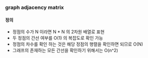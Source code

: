 ### graph adjacency matrix
#### 정의
- 정점의 수가 N 이라면 N * N 의 2차원 배열로 표현
- 두 정점의 간선 여부를 O(1) 의 복잡도로 확인 가능
- 정점의 차수를 확인 하는 것은 해당 정점의 행렬을 확인하면 되므로 O(N)
- 그래프의 존재하는 모든 간선을 확인하기 위해서는 O(n^2)

